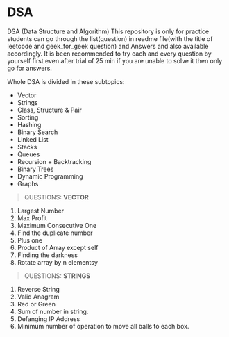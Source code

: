 # DSA
DSA (Data Structure and Algorithm) This repository is only for practice students can go through the list(question) in readme file(with the title of leetcode and geek_for_geek question) and Answers and also available accordingly. It is been recommended to try each and every question by yourself first even after trial of 25 min if you are unable to solve it then only go for answers.

Whole DSA is divided in these subtopics:
- Vector
- Strings
- Class, Structure & Pair
- Sorting
- Hashing
- Binary Search
- Linked List
- Stacks
- Queues
- Recursion + Backtracking
- Binary Trees
- Dynamic Programming
- Graphs


> QUESTIONS:
**VECTOR**
1. Largest Number
2. Max Profit
3. Maximum Consecutive One
4. Find the duplicate number
5. Plus one
6. Product of Array except self  
7. Finding the darkness
8. Rotate array by n elementsy

> QUESTIONS: 
**STRINGS**
1. Reverse String
2. Valid Anagram
3. Red or Green
4. Sum of number in string.
5. Defanging IP Address
6. Minimum number of operation to move all balls to each box.


